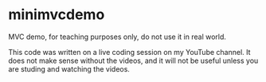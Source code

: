 # minimvcdemo
MVC demo, for teaching purposes only, do not use it in real world.

This code was written on a live coding session on my YouTube channel. It does not make sense without the videos, and it will not be useful unless you are studing and watching the videos.

